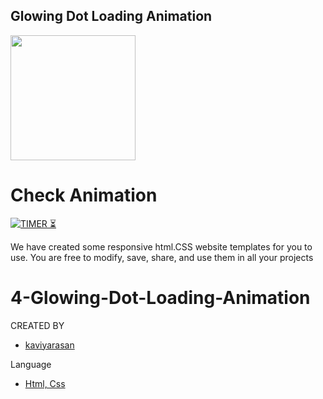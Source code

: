 ## Glowing Dot Loading Animation

<img height="200" width="200" src="https://github.com/KAVIYARASAN-1997/Gowing-Dot-Loading-Animation/blob/main/Etc/ezgif-3-9cce733139.gif">

# Check Animation 
[![TIMER ⏳](https://img.shields.io/badge/Glowing-Dot-003245?style=flat&labelColor=yellow&logoColor=RED&square&logo=SOCIAL)](https://kaviyarasan-1997.github.io/Gowing-Dot-Loading-Animation/)&nbsp;

We have created some responsive html.CSS website templates for you to use. You are free to modify, save, share, and use them in all your projects
# 4-Glowing-Dot-Loading-Animation


 CREATED BY
- [kaviyarasan](https://github.com/kaviyarasan-1997)
 
 Language
- [Html, Css]()
